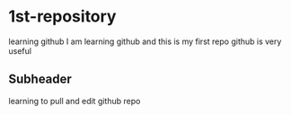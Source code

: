 # 1st-repository
learning github
I am learning github and this is my first repo
github is very useful 
##  Subheader
learning to pull and edit github repo
